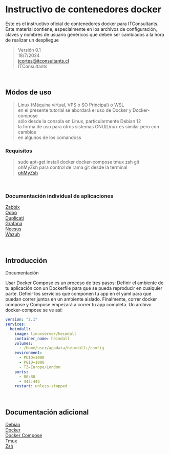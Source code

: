 <!-- Instructivo so/bre como desplegar y usar los contenedores docker de los servicios ITC -->
<!--  -->

# Instructivo de contenedores docker

Este es el instructivo oficial de contenedores docker para ITConsultants. Este material contiene, especialmente en los archivos de configuración, claves y nombres de usuario genéricos que deben ser cambiados a la hora de realizar un despliegue

<!-- créditos -->

> Versión 0.1
> </br>
> 18/7/2024
> </br>
> <jcortes@itconsultants.cl>
></br>
> ITConsultants

<!-- links de MD individuales -->

</br>

## Módos de uso

> Linux (Máquina virtual, VPS o SO Principal) o WSL
> </br>
> en el presente tutorial se abordará el uso de Docker y Docker-compose
> </br> sólo desde la consola en Linux, particularmente Debian 12
> </br> la forma de uso para otros sistemas GNU/Linux es similar pero con cambios
> </br> en algunos de los comandoss

### Requisitos

> sudo apt-get install docker docker-compose tmux zsh git
> </br> ohMyZsh para control de rama git desde la terminal
> </br> [ohMyZsh](https://ohmyz.sh/)

</br>

### Documentación individual de aplicaciones

[Zabbix](./zabbix/README.md)
</br>
[Odoo](./odoo/README.md)
</br>
[Duplicati](./duplicati/README.md)
</br>
[Grafana](./grafana/README.md)
</br>
[Neesus](./neesus/README.md)
</br>
[Wazuh](./wazuh/README.md)

</br>

## Introducción

Documentación

Usar Docker Compose es un proceso de tres pasos:
Definir el ambiente de tu aplicación con un Dockerfile para que se pueda reproducir en cualquier parte.
Definir los servicios que componen tu app en el yaml para que puedan correr juntos en un ambiente aislado.
Finalmente, correr docker compose y Compose empezará a correr tu app completa.
Un archivo docker-compose se ve así:

```yaml
version: "2.1"
services:
  heimdall:
    image: linuxserver/heimdall
    container_name: heimdall
    volumes:
      - /home/user/appdata/heimdall:/config
    environment:
      - PUID=1000
      - PGID=1000
      - TZ=Europe/London
    ports:
      - 80:80
      - 443:443
    restart: unless-stopped
```

</br>

## Documentación adicional

[Debian](https://www.debian.org/index.es.html)
</br>[Docker](https://docs.docker.com/)
</br>[Docker Compose](https://docs.docker.com/compose/compose-file)
</br>[Tmux](https://github.com/tmux/tmux/wiki)
</br>[Zsh](https://www.zsh.org/)
